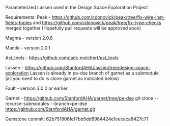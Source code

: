 Parameterized Lassen used in the Design Space Exploration Project


Requirements:
Peak - https://github.com/cdonovick/peak/tree/fix-wire-inst-fields-tuples and https://github.com/cdonovick/peak/tree/fix-type-checks merged together (Hopefully pull requests will be approved soon)

Magma - version 2.0.8

Mantle - version 2.0.1

Ast_tools - https://github.com/jack-melchert/ast_tools

Lassen  - https://github.com/StanfordAHA/lassen/tree/design-space-exploration
	Lassen is already in pe-dse branch of garnet as a submodule (all you need to do is clone garnet as indicated below)
	
Fault - version 3.0.2 or earlier

Garnet - https://github.com/StanfordAHA/garnet/tree/pe-dse
	git clone --recurse-submodules --branch=pe-dse https://github.com/StanfordAHA/garnet.git
	
Gemstone commit: 62b751806fef7bb5dd6984424e1eececa8427c71
